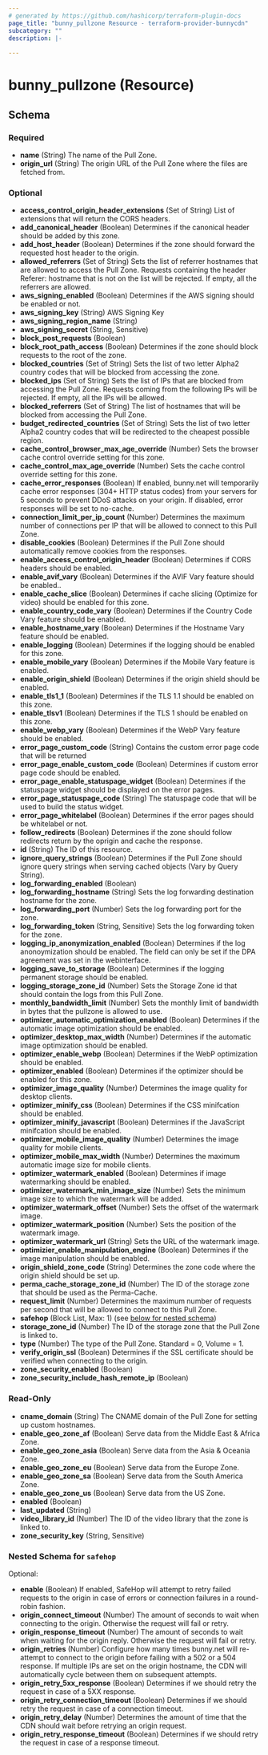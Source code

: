 ```yaml
---
# generated by https://github.com/hashicorp/terraform-plugin-docs
page_title: "bunny_pullzone Resource - terraform-provider-bunnycdn"
subcategory: ""
description: |-
  
---
```


# bunny_pullzone (Resource)





<!-- schema generated by tfplugindocs -->
## Schema

### Required

- **name** (String) The name of the Pull Zone.
- **origin_url** (String) The origin URL of the Pull Zone where the files are fetched from.

### Optional

- **access_control_origin_header_extensions** (Set of String) List of extensions that will return the CORS headers.
- **add_canonical_header** (Boolean) Determines if the canonical header should be added by this zone.
- **add_host_header** (Boolean) Determines if the zone should forward the requested host header to the origin.
- **allowed_referrers** (Set of String) Sets the list of referrer hostnames that are allowed to access the Pull Zone. Requests containing the header Referer: hostname that is not on the list will be rejected. If empty, all the referrers are allowed.
- **aws_signing_enabled** (Boolean) Determines if the AWS signing should be enabled or not.
- **aws_signing_key** (String) AWS Signing Key
- **aws_signing_region_name** (String)
- **aws_signing_secret** (String, Sensitive)
- **block_post_requests** (Boolean)
- **block_root_path_access** (Boolean) Determines if the zone should block requests to the root of the zone.
- **blocked_countries** (Set of String) Sets the list of two letter Alpha2 country codes that will be blocked from accessing the zone.
- **blocked_ips** (Set of String) Sets the list of IPs that are blocked from accessing the Pull Zone. Requests coming from the following IPs will be rejected. If empty, all the IPs will be allowed.
- **blocked_referrers** (Set of String) The list of hostnames that will be blocked from accessing the Pull Zone.
- **budget_redirected_countries** (Set of String) Sets the list of two letter Alpha2 country codes that will be redirected to the cheapest possible region.
- **cache_control_browser_max_age_override** (Number) Sets the browser cache control override setting for this zone.
- **cache_control_max_age_override** (Number) Sets the cache control override setting for this zone.
- **cache_error_responses** (Boolean) If enabled, bunny.net will temporarily cache error responses (304+ HTTP status codes) from your servers for 5 seconds to prevent DDoS attacks on your origin.
If disabled, error responses will be set to no-cache.
- **connection_limit_per_ip_count** (Number) Determines the maximum number of connections per IP that will be allowed to connect to this Pull Zone.
- **disable_cookies** (Boolean) Determines if the Pull Zone should automatically remove cookies from the responses.
- **enable_access_control_origin_header** (Boolean) Determines if CORS headers should be enabled.
- **enable_avif_vary** (Boolean) Determines if the AVIF Vary feature should be enabled..
- **enable_cache_slice** (Boolean) Determines if cache slicing (Optimize for video) should be enabled for this zone.
- **enable_country_code_vary** (Boolean) Determines if the Country Code Vary feature should be enabled.
- **enable_hostname_vary** (Boolean) Determines if the Hostname Vary feature should be enabled.
- **enable_logging** (Boolean) Determines if the logging should be enabled for this zone.
- **enable_mobile_vary** (Boolean) Determines if the Mobile Vary feature is enabled.
- **enable_origin_shield** (Boolean) Determines if the origin shield should be enabled.
- **enable_tls1_1** (Boolean) Determines if the TLS 1.1 should be enabled on this zone.
- **enable_tlsv1** (Boolean) Determines if the TLS 1 should be enabled on this zone.
- **enable_webp_vary** (Boolean) Determines if the WebP Vary feature should be enabled.
- **error_page_custom_code** (String) Contains the custom error page code that will be returned
- **error_page_enable_custom_code** (Boolean) Determines if custom error page code should be enabled.
- **error_page_enable_statuspage_widget** (Boolean) Determines if the statuspage widget should be displayed on the error pages.
- **error_page_statuspage_code** (String) The statuspage code that will be used to build the status widget.
- **error_page_whitelabel** (Boolean) Determines if the error pages should be whitelabel or not.
- **follow_redirects** (Boolean) Determines if the zone should follow redirects return by the oprigin and cache the response.
- **id** (String) The ID of this resource.
- **ignore_query_strings** (Boolean) Determines if the Pull Zone should ignore query strings when serving cached objects (Vary by Query String).
- **log_forwarding_enabled** (Boolean)
- **log_forwarding_hostname** (String) Sets the log forwarding destination hostname for the zone.
- **log_forwarding_port** (Number) Sets the log forwarding port for the zone.
- **log_forwarding_token** (String, Sensitive) Sets the log forwarding token for the zone.
- **logging_ip_anonymization_enabled** (Boolean) Determines if the log anonoymization should be enabled. The field can only be set if the DPA agreement was set in the webinterface.
- **logging_save_to_storage** (Boolean) Determines if the logging permanent storage should be enabled.
- **logging_storage_zone_id** (Number) Sets the Storage Zone id that should contain the logs from this Pull Zone.
- **monthly_bandwidth_limit** (Number) Sets the monthly limit of bandwidth in bytes that the pullzone is allowed to use.
- **optimizer_automatic_optimization_enabled** (Boolean) Determines if the automatic image optimization should be enabled.
- **optimizer_desktop_max_width** (Number) Determines if the automatic image optimization should be enabled.
- **optimizer_enable_webp** (Boolean) Determines if the WebP optimization should be enabled.
- **optimizer_enabled** (Boolean) Determines if the optimizer should be enabled for this zone.
- **optimizer_image_quality** (Number) Determines the image quality for desktop clients.
- **optimizer_minify_css** (Boolean) Determines if the CSS minifcation should be enabled.
- **optimizer_minify_javascript** (Boolean) Determines if the JavaScript minifcation should be enabled.
- **optimizer_mobile_image_quality** (Number) Determines the image quality for mobile clients.
- **optimizer_mobile_max_width** (Number) Determines the maximum automatic image size for mobile clients.
- **optimizer_watermark_enabled** (Boolean) Determines if image watermarking should be enabled.
- **optimizer_watermark_min_image_size** (Number) Sets the minimum image size to which the watermark will be added.
- **optimizer_watermark_offset** (Number) Sets the offset of the watermark image.
- **optimizer_watermark_position** (Number) Sets the position of the watermark image.
- **optimizer_watermark_url** (String) Sets the URL of the watermark image.
- **optimizier_enable_manipulation_engine** (Boolean) Determines if the image manipulation should be enabled.
- **origin_shield_zone_code** (String) Determines the zone code where the origin shield should be set up.
- **perma_cache_storage_zone_id** (Number) The ID of the storage zone that should be used as the Perma-Cache.
- **request_limit** (Number) Determines the maximum number of requests per second that will be allowed to connect to this Pull Zone.
- **safehop** (Block List, Max: 1) (see [below for nested schema](#nestedblock--safehop))
- **storage_zone_id** (Number) The ID of the storage zone that the Pull Zone is linked to.
- **type** (Number) The type of the Pull Zone. Standard = 0, Volume = 1.
- **verify_origin_ssl** (Boolean) Determines if the SSL certificate should be verified when connecting to the origin.
- **zone_security_enabled** (Boolean)
- **zone_security_include_hash_remote_ip** (Boolean)

### Read-Only

- **cname_domain** (String) The CNAME domain of the Pull Zone for setting up custom hostnames.
- **enable_geo_zone_af** (Boolean) Serve data from the Middle East & Africa Zone.
- **enable_geo_zone_asia** (Boolean) Serve data from the Asia & Oceania Zone.
- **enable_geo_zone_eu** (Boolean) Serve data from the Europe Zone.
- **enable_geo_zone_sa** (Boolean) Serve data from the South America Zone.
- **enable_geo_zone_us** (Boolean) Serve data from the US Zone.
- **enabled** (Boolean)
- **last_updated** (String)
- **video_library_id** (Number) The ID of the video library that the zone is linked to.
- **zone_security_key** (String, Sensitive)

<a id="nestedblock--safehop"></a>
### Nested Schema for `safehop`

Optional:

- **enable** (Boolean) If enabled, SafeHop will attempt to retry failed requests to the origin in case of errors or connection failures in a round-robin fashion.
- **origin_connect_timeout** (Number) The amount of seconds to wait when connecting to the origin. Otherwise the request will fail or retry.
- **origin_response_timeout** (Number) The amount of seconds to wait when waiting for the origin reply. Otherwise the request will fail or retry.
- **origin_retries** (Number) Configure how many times bunny.net will re-attempt to connect to the origin before failing with a 502 or a 504 response.
If multiple IPs are set on the origin hostname, the CDN will automatically cycle between them on subsequent attempts.
- **origin_retry_5xx_response** (Boolean) Determines if we should retry the request in case of a 5XX response.
- **origin_retry_connection_timeout** (Boolean) Determines if we should retry the request in case of a connection timeout.
- **origin_retry_delay** (Number) Determines the amount of time that the CDN should wait before retrying an origin request.
- **origin_retry_response_timeout** (Boolean) Determines if we should retry the request in case of a response timeout.


